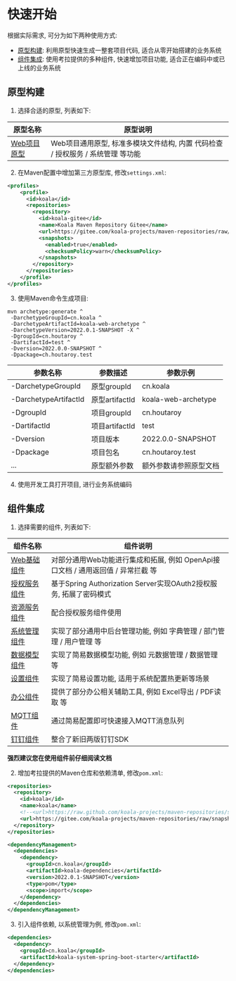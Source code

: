 # 快速开始

根据实际需求, 可分为如下两种使用方式:

- [原型构建](#原型构建): 利用原型快速生成一整套项目代码, 适合从零开始搭建的业务系统
- [组件集成](#组件集成): 使用考拉提供的多种组件, 快速增加项目功能, 适合正在编码中或已上线的业务系统

## 原型构建

1. 选择合适的原型, 列表如下:

| 原型名称                                                  | 原型说明                                                     |
| --------------------------------------------------------- | ------------------------------------------------------------ |
| [Web项目原型](../../koala-archetypes/koala-web-archetype) | Web项目通用原型, 标准多模块文件结构, 内置 代码检查 / 授权服务 / 系统管理  等功能 |

2. 在Maven配置中增加第三方原型库, 修改`settings.xml`:

```xml
<profiles>
	<profile>
	  <id>koala</id>
	  <repositories>
        <repository>
          <id>koala-gitee</id>
          <name>Koala Maven Repository Gitee</name>
          <url>https://gitee.com/koala-projects/maven-repositories/raw/snapshot/</url>
          <snapshots>
            <enabled>true</enabled>
            <checksumPolicy>warn</checksumPolicy>
          </snapshots>
        </repository>
      </repositories>
	</profile>
</profiles>
```

3. 使用Maven命令生成项目:

```
mvn archetype:generate ^
 -DarchetypeGroupId=cn.koala ^
 -DarchetypeArtifactId=koala-web-archetype ^
 -DarchetypeVersion=2022.0.1-SNAPSHOT -X ^
 -DgroupId=cn.houtaroy ^
 -DartifactId=test ^
 -Dversion=2022.0.0-SNAPSHOT ^
 -Dpackage=ch.houtaroy.test
```

| 参数名称              | 参数描述       | 参数示例               |
| --------------------- | -------------- | ---------------------- |
| -DarchetypeGroupId    | 原型groupId    | cn.koala               |
| -DarchetypeArtifactId | 原型artifactId | koala-web-archetype    |
| -DgroupId             | 项目groupId    | cn.houtaroy            |
| -DartifactId          | 项目artifactId | test                   |
| -Dversion             | 项目版本       | 2022.0.0-SNAPSHOT      |
| -Dpackage             | 项目包名       | cn.houtaroy.test       |
| ...                   | 原型额外参数   | 额外参数请参照原型文档 |

4. 使用开发工具打开项目, 进行业务系统编码

## 组件集成

1. 选择需要的组件, 列表如下:

| 组件名称                                                     | 组件说明                                                     |
| ------------------------------------------------------------ | ------------------------------------------------------------ |
| [Web基础组件](https://github.com/koala-projects/koala/tree/main/koala-components/koala-web-spring-boot-starter) | 对部分通用Web功能进行集成和拓展, 例如 OpenApi接口文档 / 通用返回值 / 异常拦截 等 |
| [授权服务组件](https://github.com/koala-projects/koala/tree/main/koala-components/koala-oauth2-authorization-server-spring-boot-starter) | 基于Spring Authorization Server实现OAuth2授权服务, 拓展了密码模式 |
| [资源服务组件](https://github.com/koala-projects/koala/tree/main/koala-components/koala-oauth2-resource-server-spring-boot-starter) | 配合授权服务组件使用                                         |
| [系统管理组件](https://github.com/koala-projects/koala/tree/main/koala-components/koala-system-spring-boot-starter) | 实现了部分通用中后台管理功能, 例如 字典管理 / 部门管理 / 用户管理 等 |
| [数据模型组件](https://github.com/koala-projects/koala/tree/main/koala-components/koala-data-model-spring-boot-starter) | 实现了简易数据模型功能, 例如 元数据管理 / 数据管理 等        |
| [设置组件](https://github.com/koala-projects/koala/tree/main/koala-components/koala-setting-spring-boot-starter) | 实现了简易设置功能, 适用于系统配置热更新等场景               |
| [办公组件](https://github.com/koala-projects/koala/tree/main/koala-components/koala-office-spring-boot-starter) | 提供了部分办公相关辅助工具, 例如 Excel导出 / PDF读取 等      |
| [MQTT组件](https://github.com/koala-projects/koala/tree/main/koala-components/koala-integration-mqtt-spring-boot-starter) | 通过简易配置即可快速接入MQTT消息队列                         |
| [钉钉组件](https://github.com/koala-projects/koala/tree/main/koala-components/koala-dingtalk-spring-boot-starter) | 整合了新旧两版钉钉SDK                                        |

**强烈建议您在使用组件前仔细阅读文档**

2. 增加考拉提供的Maven仓库和依赖清单, 修改`pom.xml`:

```xml
<repositories>
  <repository>
    <id>koala</id>
    <name>koala</name>
    <!--<url>https://raw.github.com/koala-projects/maven-repositories/snapshot/</url>-->
    <url>https://gitee.com/koala-projects/maven-repositories/raw/snapshot/</url>
  </repository>
</repositories>

<dependencyManagement>
  <dependencies>
    <dependency>
      <groupId>cn.koala</groupId>
      <artifactId>koala-dependencies</artifactId>
      <version>2022.0.1-SNAPSHOT</version>
      <type>pom</type>
      <scope>import</scope>
    </dependency>
  </dependencies>
</dependencyManagement>
```

3. 引入组件依赖, 以系统管理为例, 修改`pom.xml`:

```xml
<dependencies>
  <dependency>
    <groupId>cn.koala</groupId>
    <artifactId>koala-system-spring-boot-starter</artifactId>
  </dependency>
</dependencies>
```
